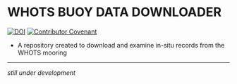 # WHOTS BUOY DATA DOWNLOADER

[![DOI](https://zenodo.org/badge/DOI/10.5281/zenodo.6479135.svg)](https://doi.org/10.5281/zenodo.6479135)
[![Contributor Covenant](https://img.shields.io/badge/Contributor%20Covenant-2.1-4baaaa.svg)](code_of_conduct.md)


* A repository created to download and examine in-situ records from the 
WHOTS mooring

------------------------------------------------------

*still under development*
